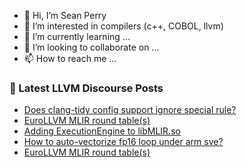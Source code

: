 - 👋 Hi, I’m Sean Perry
- 👀 I’m interested in compilers (c++, COBOL, llvm)
- 🌱 I’m currently learning ...
- 💞️ I’m looking to collaborate on ...
- 📫 How to reach me ...

<!---
s66perry/s66perry is a ✨ special ✨ repository because its `README.md` (this file) appears on your GitHub profile.
You can click the Preview link to take a look at your changes.
--->
### 📕 Latest LLVM Discourse Posts

<!-- DISCOURSE-LLVM:START -->
- [Does clang-tidy config support ignore special rule?](https://discourse.llvm.org/t/does-clang-tidy-config-support-ignore-special-rule/78029#post_2)
- [EuroLLVM MLIR round table&lpar;s&rpar;](https://discourse.llvm.org/t/eurollvm-mlir-round-table-s/78034#post_2)
- [Adding ExecutionEngine to libMLIR.so](https://discourse.llvm.org/t/adding-executionengine-to-libmlir-so/77367#post_6)
- [How to auto-vectorize fp16 loop under arm sve?](https://discourse.llvm.org/t/how-to-auto-vectorize-fp16-loop-under-arm-sve/78036#post_1)
- [EuroLLVM MLIR round table&lpar;s&rpar;](https://discourse.llvm.org/t/eurollvm-mlir-round-table-s/78034#post_1)
<!-- DISCOURSE-LLVM:END -->
